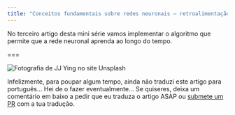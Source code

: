 ```yaml
---
title: "Conceitos fundamentais sobre redes neuronais – retroalimentação"
---
```


No terceiro artigo desta mini série vamos implementar o algoritmo que
permite que a rede neuronal aprenda ao longo do tempo.

===

![](thumbnail.png "Fotografia de JJ Ying no site Unsplash")

Infelizmente, para poupar algum tempo, ainda não traduzi este artigo para português...
Hei de o fazer eventualmente...
Se quiseres, deixa um comentário em baixo a pedir que eu traduza o artigo ASAP ou [submete um PR][pr] com a tua tradução.


[pr]: https://github.com/mathspp/mathspp/blob/master/pages/02.blog/neural-networks-fundamentals-with-python-backpropagation/item.pt.md
